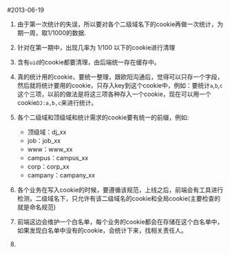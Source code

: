 #2013-06-19

1. 由于第一次统计的失误，所以要对各个二级域名下的cookie再做一次统计，为期一周，取1/1000的数据.
2. 针对在第一期中，出现几率为 1/100 以下的cookie进行清理
3. 含有``uid``的cookie都要清理，由后端统一存在缓存中。
4. 真的统计用的cookie，要统一整理，跟欧阳沟通后，觉得可以只存一个字段，然后就将统计要用的cookie，只存入key到这个cookie中，例如：要统计``a``,``b``,``c``这个三项，以前的做法是将这三项各种存入一个cookie，现在可以用一个cookie``DJ:a,b,c``来进行统计。
5. 各个二级域和顶级域和统计需求的cookie要有统一的前缀，例如:
	
	- 顶级域：dj_xx
	- job：job_xx
	- www：www_xx
	- campus：campus_xx
	- corp：corp_xx
	- campany：campany_xx

6. 各个业务在写入cookie的时候，要遵循该规范，上线之后，前端会有工具进行检测，二级域名下，只允许有该二级域名的cookie和全局cookie(主要检查的就是命名规范)
7. 前端这边会维护一个白名单，每个业务的cookie都会在存储在这个白名单中，如果发现白名单中没有的cookie，会统计下来，找相关责任人。
8. 